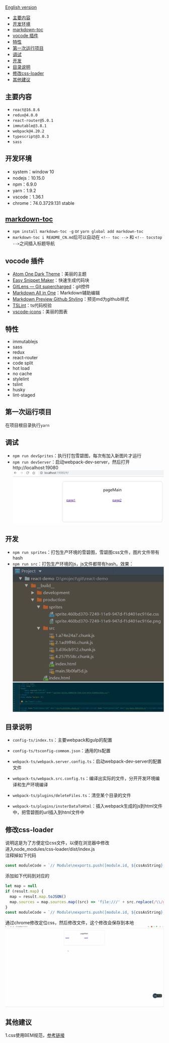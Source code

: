 
[English version](./README.md) 

<!-- toc -->
- [主要内容](#%E4%B8%BB%E8%A6%81%E5%86%85%E5%AE%B9)
- [开发环境](#%E5%BC%80%E5%8F%91%E7%8E%AF%E5%A2%83)
- [markdown-toc](#markdown-toc)
- [vocode 插件](#vocode-%E6%8F%92%E4%BB%B6)
- [特性](#%E7%89%B9%E6%80%A7)
- [第一次运行项目](#%E7%AC%AC%E4%B8%80%E6%AC%A1%E8%BF%90%E8%A1%8C%E9%A1%B9%E7%9B%AE)
- [调试](#%E8%B0%83%E8%AF%95)
- [开发](#%E5%BC%80%E5%8F%91)
- [目录说明](#%E7%9B%AE%E5%BD%95%E8%AF%B4%E6%98%8E)
- [修改css-loader](#%E4%BF%AE%E6%94%B9css-loader)
- [其他建议](#%E5%85%B6%E4%BB%96%E5%BB%BA%E8%AE%AE)
<!-- tocstop -->
 
## 主要内容
- `react@16.8.6` 
- `redux@4.0.0` 
- `react-router@5.0.1` 
- `immutable@3.8.1` 
- `webpack@4.20.2`
- `typescript@3.0.3` 
- `sass` 

## 开发环境
- system：window 10
- nodejs：10.15.0
- npm：6.9.0
- yarn：1.9.2
- vscode：1.36.1
- chrome：74.0.3729.131 stable

## [markdown-toc](https://github.com/jonschlinkert/markdown-toc)
- `npm install markdown-toc -g` or `yarn global add markdown-toc`
- `markdown-toc i README_CN.md`后可以自动在 `<!-- toc -->` 和 `<!-- tocstop -->`之间插入标题导航

## vocode 插件
- [Atom One Dark Theme](https://marketplace.visualstudio.com/items?itemName=akamud.vscode-theme-onedark)：美丽的主题
- [Easy Snippet Maker](https://marketplace.visualstudio.com/items?itemName=tariky.easy-snippet-maker)：快速生成代码块
- [GitLens — Git supercharged](https://marketplace.visualstudio.com/items?itemName=eamodio.gitlens)：git控件
- [Markdown All in One](https://marketplace.visualstudio.com/items?itemName=yzhang.markdown-all-in-one)：Markdown辅助编辑
- [Markdown Preview Github Styling](https://marketplace.visualstudio.com/items?itemName=bierner.markdown-preview-github-styles)：预览md为github样式
- [TSLint](https://marketplace.visualstudio.com/items?itemName=ms-vscode.vscode-typescript-tslint-plugin)：ts代码校验
- [vscode-icons](https://marketplace.visualstudio.com/items?itemName=vscode-icons-team.vscode-icons)：美丽的图表

## 特性
- immutablejs
- sass
- redux
- react-router
- code split
- hot load
- no cache
- stylelint
- tslint
- husky
- lint-staged

## 第一次运行项目
在项目根目录执行`yarn`

## 调试
- `npm run devSprites`：执行打包雪碧图，每次有加入新图片才运行
- `npm run devServer`：启动webpack-dev-server，然后打开 http://localhost:19080  
![](__resource__/3.png)

## 开发
- `npm run sprites`：打包生产环境的雪碧图，雪碧图css文件，图片文件带有hash
- `npm run src`：打包生产环境的js，js文件都带有hash。效果：  
![](__resource__/1.png)  
![](__resource__/2.png)

## 目录说明
- `config-ts/index.ts`：主要webpack和gulp的配置
- `config-ts/tsconfig-commom.json`：通用的ts配置

- `webpack-ts/webpack.server.config.ts`：启动webpack-dev-server的配置文件
- `webpack-ts/webpack.src.config.ts`：编译出实际的文件，分开开发环境编译和生产环境编译

- `webpack-ts/plugins/deleteFiles.ts`：清空某个目录的文件
- `webpack-ts/plugins/insterDataToHtml`：插入webpack生成的js到html文件中，把雪碧图的url插入到html文件中

## 修改css-loader
说明这是为了方便定位css文件，以便在浏览器中修改  
进入node_modules/css-loader/dist/index.js  
注释掉如下代码  
```javascript
const moduleCode = `// Module\nexports.push([module.id, ${cssAsString}, ""${result.map ? `,${result.map}` : ''}]);\n\n`;
```

添加如下代码到对应的  
```javascript
let map = null
if (result.map) {
  map = result.map.toJSON()
  map.sources = map.sources.map((src) => 'file:///' + src.replace(/\\/g,'/'))
}
const moduleCode = `// Module\nexports.push([module.id, ${cssAsString}, ""${result.map ? `,${JSON.stringify(map)}` : ''}]);\n\n`;
```

通过chrome修改定位css，然后修改文件，这个修改会保存到本地  
![](__resource__/sass.gif)

## 其他建议
1.css使用BEM规范，[参考链接](https://seesparkbox.com/foundry/bem_by_example)